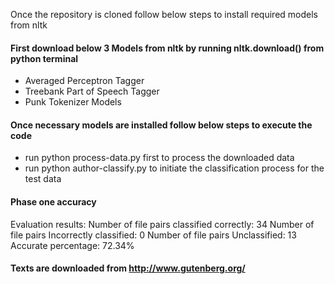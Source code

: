 Once the repository is cloned follow below steps to install required models from nltk

#### First download below 3 Models from nltk by running nltk.download() from python terminal
* Averaged Perceptron Tagger
* Treebank Part of Speech Tagger
* Punk Tokenizer Models

#### Once necessary models are installed follow below steps to execute the code
* run python process-data.py first to process the downloaded data
* run python author-classify.py to initiate the classification process for the test data

#### Phase one accuracy
Evaluation results:
    Number of file pairs classified correctly: 34
    Number of file pairs Incorrectly classified: 0
    Number of file pairs Unclassified: 13
    Accurate percentage: 72.34%

#### Texts are downloaded from http://www.gutenberg.org/
